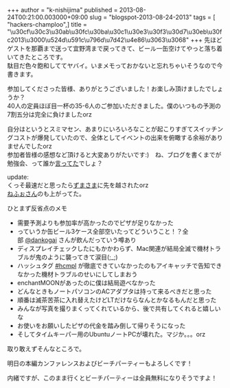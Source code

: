 +++
author = "k-nishijima"
published = 2013-08-24T00:21:00.003000+09:00
slug = "blogspot-2013-08-24-2013"
tags = [ "hackers-champloo",]
title = "\u30cf\u30c3\u30ab\u30fc\u30ba\u30c1\u30e3\u30f3\u30d7\u30eb\u30fc2013\u3000\u524d\u591c\u796d\u7d42\u4e86\u3063\u3068"
+++
先ほどゲストを那覇まで送って宜野湾まで戻ってきて、ビール一缶空けてやっと落ち着いてきたところです。  
駄目だ色々飽和しててヤバイ。いまメモっておかないと忘れちゃいそうなので今書きます。  
  
参加してくださった皆様、ありがとうございました！お楽しみ頂けましたでしょうか？  
40人の定員ほぼ目一杯の35-6人のご参加いただきました。僕のいつもの予測の7割五分は完全に負けましたorz  
  
自分はというとスミマセン、あまりにいろいろなことが起こりすぎてスイッチングコストが爆発していたので、全体としてイベントの出来を俯瞰する余裕がありませんでしたorz  
参加者皆様の感想など頂けると大変ありがたいです:)　ね、ブログを書くまでが勉強会、って誰か[言ってた](http://www.slideshare.net/KoichiroNishijima/20130810-x-hago4)でしょ？  
  
update:  
くっそ最速だと思ったら[ずまさま](http://kazuma.hateblo.jp/entry/2013/08/24/001903)に先を越されたorz  
[ねふぉさん](http://3ofen.blogspot.jp/2013/08/blog-post_24.html?spref=tw)のも上がってた。  
  
ひとまず反省点のメモ  

-   需要予測よりも参加率が高かったのでピザが足りなかった
-   っていうか缶ビール3ケース全部空いたってどういうこと！？全部 [@dankogai](https://twitter.com/dankogai)
    さんが飲んだっていう噂あり
-   ディスプレイチェックしたにもかかわらず、Mac関連が結局全滅で機材トラブルが鬼のように襲ってきて涙目(;\_;)
-   ハッシュタグ
    [\#hcmpl](https://twitter.com/search?q=%23hcmpl&src=typd)
    が徹底できていなかったのもアイキャッチで告知できなかった機材トラブルのせいにしてしまおう
-   enchantMOONがあったのに僕は結局遊べなかった
-   どんなときもノートパソコンのACアダプタは持って来るべきだと思った
-   順番は滅茶苦茶に入れ替えたけどLTだけならなんとかなるもんだと思った
-   みんなが写真を撮りまくってくれているから、後で共有してくれると嬉しいな
-   お使いをお願いしたピザの代金を踏み倒して帰りそうになった
-   そしてタイムキーパー用のUbuntuノートPCが壊れた。マジか。。。orz

取り敢えずそんなところで。

  

明日の本編カンファレンスおよびビーチパーティーもよろしくです！

内緒ですが、このまま行くとビーチパーティーは全員無料になりそうですよ！
